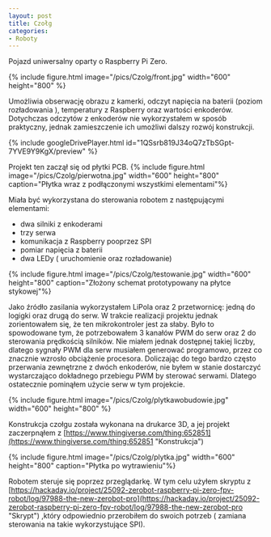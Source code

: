 ```yaml
---
layout: post
title: Czołg
categories:
- Roboty
---
```


Pojazd uniwersalny oparty o Raspberry Pi Zero.

{% include figure.html image="/pics/Czolg/front.jpg" width="600" height="800" %}

Umożliwia obserwację obrazu z kamerki, odczyt napięcia na baterii (poziom rozładowania ), temperatury z Raspberry oraz wartości enkoderów. Dotychczas odczytów z enkoderów nie wykorzystałem w sposób praktyczny, jednak zamieszczenie ich umożliwi dalszy rozwój konstrukcji.

{% include googleDrivePlayer.html id="1QSsrb819J34oQ7zTbSGpt-7YVE9Y9KgX/preview" %}

Projekt ten zaczął się od płytki PCB. 
{% include figure.html image="/pics/Czolg/pierwotna.jpg" width="600" height="800" caption="Płytka wraz z podłączonymi wszystkimi elementami"%}

Miała być wykorzystana do sterowania robotem z następującymi elementami:
* dwa silniki z enkoderami
* trzy serwa
* komunikacja z Raspberry pooprzez SPI
* pomiar napięcia z baterii
* dwa LEDy ( uruchomienie oraz rozładowanie)

{% include figure.html image="/pics/Czolg/testowanie.jpg" width="600" height="800" caption="Złożony schemat prototypowany na płytce stykowej"%}

Jako źródło zasilania wykorzystałem LiPola oraz 2 przetwornicę: jedną do logigki oraz drugą do serw. W trakcie realizacji projektu jednak zorientowałem się, że ten mikrokontroler jest za słaby. Było to spowodowane tym, że potrzebowałem 3 kanałów PWM do serw oraz 2 do sterowania prędkością silników. Nie miałem jednak dostępnej takiej liczby, dlatego sygnały PWM dla serw musiałem generować programowo, przez co znacznie wzrosło obciążenie procesora. Doliczając do tego bardzo często przerwania zewnętrzne z dwóch enkoderów, nie byłem w stanie dostarczyć wystarczająco dokładnego przebiegu PWM by sterować serwami. Dlatego ostatecznie pominąłem użycie serw w tym projekcie.

{% include figure.html image="/pics/Czolg/plytkawobudowie.jpg" width="600" height="800" %}

Konstrukcja czołgu została wykonana na drukarce 3D, a jej projekt zaczerpnąłem z 
[https://www.thingiverse.com/thing:652851](https://www.thingiverse.com/thing:652851 "Konstrukcja")

{% include figure.html image="/pics/Czolg/plytka.jpg" width="600" height="800" caption="Płytka po wytrawieniu"%}

Robotem steruje się poprzez przeglądarkę. W tym celu użyłem skryptu z [https://hackaday.io/project/25092-zerobot-raspberry-pi-zero-fpv-robot/log/97988-the-new-zerobot-pro](https://hackaday.io/project/25092-zerobot-raspberry-pi-zero-fpv-robot/log/97988-the-new-zerobot-pro "Skrypt")
,który odpowiednio przerobiłem do swoich potrzeb ( zamiana sterowania na takie wykorzystujące SPI).

